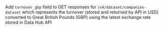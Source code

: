Add `turnover_gbp` field to GET responses for `/v4/dataset/companies-dataset` which represents the turnover (stored and returned by API in USD) converted to Great British Pounds (GBP) using the latest exchange rate stored in Data Hub API
